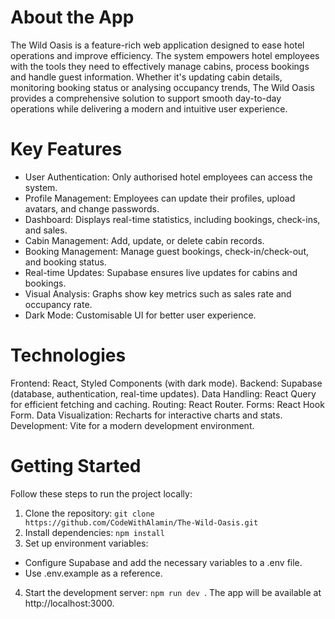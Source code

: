 # About the App

The Wild Oasis is a feature-rich web application designed to ease hotel operations
and improve efficiency. The system empowers hotel employees with the tools they need
to effectively manage cabins, process bookings and handle guest information.
Whether it's updating cabin details, monitoring booking status or analysing occupancy
trends, The Wild Oasis provides a comprehensive solution to support smooth day-to-day
operations while delivering a modern and intuitive user experience.

# Key Features

- User Authentication: Only authorised hotel employees can access the system.
- Profile Management: Employees can update their profiles, upload avatars, and change passwords.
- Dashboard: Displays real-time statistics, including bookings, check-ins, and sales.
- Cabin Management: Add, update, or delete cabin records.
- Booking Management: Manage guest bookings, check-in/check-out, and booking status.
- Real-time Updates: Supabase ensures live updates for cabins and bookings.
- Visual Analysis: Graphs show key metrics such as sales rate and occupancy rate.
- Dark Mode: Customisable UI for better user experience.

# Technologies

Frontend: React, Styled Components (with dark mode).
Backend: Supabase (database, authentication, real-time updates).
Data Handling: React Query for efficient fetching and caching.
Routing: React Router.
Forms: React Hook Form.
Data Visualization: Recharts for interactive charts and stats.
Development: Vite for a modern development environment.

# Getting Started

Follow these steps to run the project locally:

1. Clone the repository: `git clone https://github.com/CodeWithAlamin/The-Wild-Oasis.git`
2. Install dependencies: `npm install`
3. Set up environment variables:

- Configure Supabase and add the necessary variables to a .env file.
- Use .env.example as a reference.

4. Start the development server: `npm run dev `. The app will be available at http://localhost:3000.
